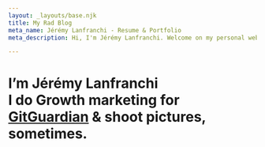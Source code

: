 ```yaml
---
layout: _layouts/base.njk
title: My Rad Blog
meta_name: Jérémy Lanfranchi - Resume & Portfolio
meta_description: Hi, I'm Jérémy Lanfranchi. Welcome on my personal website, discover my experiences and some of my work

---
```


# I’m Jérémy Lanfranchi <br> I do Growth marketing for <a href="https://gitguardian.com">GitGuardian</a> & shoot pictures, sometimes.